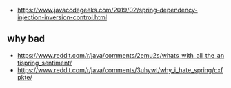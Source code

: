 - https://www.javacodegeeks.com/2019/02/spring-dependency-injection-inversion-control.html

## why bad

- https://www.reddit.com/r/java/comments/2emu2s/whats_with_all_the_antispring_sentiment/
- https://www.reddit.com/r/java/comments/3uhywt/why_i_hate_spring/cxfpkte/
